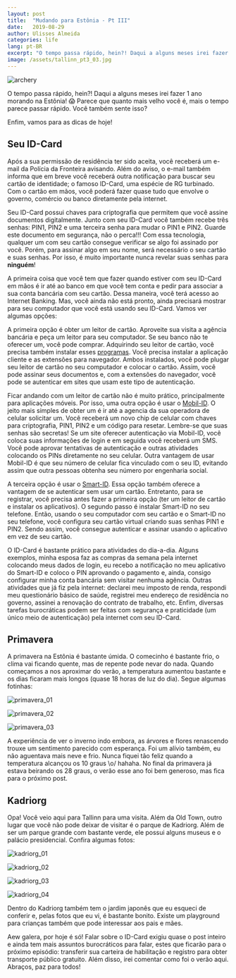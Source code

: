 ```yaml
---
layout: post
title:  "Mudando para Estônia - Pt III"
date:   2019-08-29
author: Ulisses Almeida
categories: life
lang: pt-BR
excerpt: "O tempo passa rápido, hein?! Daqui a alguns meses irei fazer 1 ano morando na Estônia! 😱 Parece que quanto mais velho você é, mais o tempo parece passar rápido. Você também sente isso? Venha ver as novidades!"
image: /assets/tallinn_pt3_03.jpg
---
```


![archery](/assets/tallinn_pt_04.jpg)

O tempo passa rápido, hein?! Daqui a alguns meses irei fazer 1 ano morando na Estônia! 😱 Parece que quanto mais velho você é, mais o tempo parece passar rápido. Você também sente isso?

Enfim, vamos para as dicas de hoje!


## Seu ID-Card

Após a sua permissão de residência ter sido aceita, você receberá um e-mail da Polícia da Fronteira avisando. Além do aviso, o e-mail também informa que em breve você receberá outra notificação para buscar seu cartão de identidade; o famoso ID-Card, uma espécie de RG turbinado. Com o cartão em mãos, você poderá fazer quase tudo que envolve o governo, comércio ou banco diretamente pela internet.

Seu ID-Card possui chaves para criptografia que permitem que você assine documentos digitalmente. Junto com seu ID-Card você também recebe três senhas: PIN1, PIN2 e uma terceira senha para mudar o PIN1 e PIN2. Guarde este documento em segurança, não o perca!!! Com essa tecnologia, qualquer um com seu cartão consegue verificar se algo foi assinado por você. Porém, para assinar algo em seu nome, será necessário o seu cartão e suas senhas. Por isso, é muito importante nunca revelar suas senhas para __ninguém__!

A primeira coisa que você tem que fazer quando estiver com seu ID-Card em mãos é ir até ao banco em que você tem conta e pedir para associar a sua conta bancária com seu cartão. Dessa maneira, você terá acesso ao Internet Banking. Mas, você ainda não está pronto, ainda precisará mostrar para seu computador que você está usando seu ID-Card. Vamos ver algumas opções:

A primeira opção é obter um leitor de cartão. Aproveite sua visita a agência bancária e peça um leitor para seu computador. Se seu banco não te oferecer um, você pode comprar. Adquirindo seu leitor de cartão, você precisa também instalar esses [programas](https://installer.id.ee/?lang=eng). Você precisa instalar a aplicação cliente e as extensões para navegador. Ambos instalados, você pode plugar seu leitor de cartão no seu computador e colocar o cartão. Assim, você pode assinar seus documentos e, com a extensões do navegador, você pode se autenticar em sites que usam este tipo de autenticação.

Ficar andando com um leitor de cartão não é muito prático, principalmente para aplicações móveis. Por isso, uma outra opção é usar o [Mobil-ID](https://www.id.ee/index.php?id=36881). O jeito mais simples de obter um é ir até a agencia da sua operadora de celular solicitar um. Você receberá um novo chip de celular com chaves para criptografia, PIN1, PIN2 e um código para resetar. Lembre-se que suas senhas são secretas! Se um site oferecer autenticação via Mobil-ID, você coloca suas informações de login e em seguida você receberá um SMS. Você pode aprovar tentativas de autenticação e outras atividades colocando os PINs diretamente no seu celular. Outra vantagem de usar Mobil-ID é que seu número de celular fica vinculado com o seu ID, evitando assim que outra pessoas obtenha seu número por engenharia social.

A terceira opção é usar o [Smart-ID](https://www.smart-id.com/). Essa opção também oferece a vantagem de se autenticar sem usar um cartão. Entretanto, para se registrar, você precisa antes fazer a primeira opção (ter um leitor de cartão e instalar os aplicativos). O segundo passo é instalar Smart-ID no seu telefone. Então, usando o seu computador com seu cartão e o Smart-ID no seu telefone, você configura seu cartão virtual criando suas senhas PIN1 e PIN2. Sendo assim, você consegue autenticar e assinar usando o aplicativo em vez de seu cartão.

O ID-Card é bastante prático para atividades do dia-a-dia. Alguns exemplos, minha esposa faz as compras da semana pela internet colocando meus dados de login, eu recebo a notificação no meu aplicativo do Smart-ID e coloco o PIN aprovando o pagamento e, ainda, consigo configurar minha conta bancária sem visitar nenhuma agência. Outras atividades que já fiz pela internet: declarei meu imposto de renda, respondi meu questionário básico de saúde, registrei meu endereço de residência no governo, assinei a renovação do contrato de trabalho, etc. Enfim, diversas tarefas burocráticas podem ser feitas com segurança e praticidade (um único meio de autenticação) pela internet com seu ID-Card.


## Primavera

A primavera na Estônia é bastante úmida. O comecinho é bastante frio, o clima vai ficando quente, mas de repente pode nevar do nada. Quando começamos a nos aproximar do verão, a temperatura aumentou bastante e os dias ficaram mais longos (quase 18 horas de luz do dia). Segue algumas fotinhas:

![primavera_01](/assets/spring-01.jpg)

![primavera_02](/assets/spring-02.jpg)

![primavera_03](/assets/spring-03.jpg)

A experiência de ver o inverno indo embora, as árvores e flores renascendo trouxe um sentimento parecido com esperança. Foi um alívio também, eu não aguentava mais neve e frio. Nunca fiquei tão feliz quando a temperatura alcançou os 10 graus \o/ hahaha. No final da primavera já estava beirando os 28 graus, o verão esse ano foi bem generoso, mas fica para o próximo post.

## Kadriorg

Opa! Você veio aqui para Tallinn para uma visita. Além da Old Town, outro lugar que você não pode deixar de visitar é o parque de Kadriorg. Além de ser um parque grande com bastante verde, ele possui alguns museus e o palácio presidencial. Confira algumas fotos:

![kadriorg_01](/assets/kadriorg-01.jpg)

![kadriorg_02](/assets/kadriorg-02.jpg)

![kadriorg_03](/assets/kadriorg-03.jpg)

![kadriorg_04](/assets/kadriorg-04.jpg)

Dentro do Kadriorg também tem o jardim japonês que eu esqueci de conferir e, pelas fotos que eu vi, é bastante bonito. Existe um playground para crianças também que pode interessar aos pais e mães.

Aew galera, por hoje é só! Falar sobre o ID-Card exigiu quase o post inteiro e ainda tem mais assuntos burocráticos para falar, estes que ficarão para o próximo episódio: transferir sua carteira de habilitação e registro para obter transporte público gratuito. Além disso, irei comentar como foi o verão aqui. Abraços, paz para todos!
